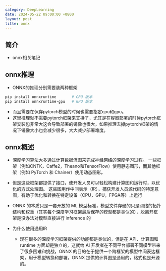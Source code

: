 ```yaml
---
category: DeepLearning
date: 2024-05-22 09:00:00 +0800
layout: post
title: onnx
---
```

## 简介

+ onnx相关笔记

## onnx推理

+ ONNX的推理分别需要装两种框架
```bash
pip install onnxruntime       # CPU 版本
pip install onnxruntime-gpu   # GPU 版本
```
+ 而且需要在保存pytorch模型的时候也需要指定cpu和gpu。
+ 这里推理就不需要pytorch框架来支持了，尤其是在容器部署的时候pytorch框架安装包非常大这会导致部署的镜像也很大，如果推理去掉pytorch框架的情况下镜像大小也会减少很多，大大减少部署难度。

## onnx概述

+ 深度学习算法大多通过计算数据流图来完成神经网络的深度学习过程。 一些框架（例如CNTK，Caffe2，Theano和TensorFlow）使用静态图形，而其他框架（例如 PyTorch 和 Chainer）使用动态图形。
+ 但是这些框架都提供了接口，使开发人员可以轻松构建计算图和运行时，以优化的方式处理图。 这些图用作中间表示（IR），捕获开发人员源代码的特定意图，有助于优化和转换在特定设备（CPU，GPU，FPGA等）上运行

+ ONNX 的本质只是一套开放的 ML 模型标准，模型文件存储的只是网络的拓扑结构和权重（其实每个深度学习框架最后保存的模型都是类似的），脱离开框架是没办法对模型直接进行 inference 的

+ 为什么使用通用IR
  + 现在很多的深度学习框架提供的功能都是类似的，但是在 API、计算图和 runtime 方面却是独立的，这就给 AI 开发者在不同平台部署不同模型带来了很多困难和挑战，ONNX 的目的在于提供一个跨框架的模型中间表达框架，用于模型转换和部署。ONNX 提供的计算图是通用的，格式也是开源的。